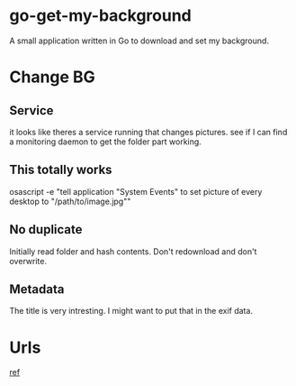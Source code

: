 go-get-my-background
====================

A small application written in Go to download and set my background.
# Change BG


## Service
it looks like theres a service running that changes pictures.
see if I can find a monitoring daemon to get the folder part working.

## This totally works
osascript -e "tell application \"System Events\" to set picture of every desktop to \"/path/to/image.jpg\""

## No duplicate
Initially read folder and hash contents.
Don't redownload and don't overwrite.

## Metadata
The title is very intresting. I might want to put that in the exif data.

# Urls
[ref](http://derflounder.wordpress.com/2013/10/26/mavericks-desktop-background-picture-settings-moved-from-librarypreferencescom-apple-desktop-plist/)




